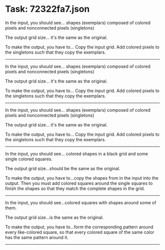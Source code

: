 # Task: 72322fa7.json

In the input, you should see... shapes (exemplars) composed of colored pixels and nonconnected pixels (singletons)

The output grid size... it's the same as the original.

To make the output, you have to...  Copy the input grid.  Add colored pixels to the singletons such that they copy the exemplars.

---

In the input, you should see... shapes (exemplars) composed of colored pixels and nonconnected pixels (singletons)

The output grid size... it's the same as the original.

To make the output, you have to...  Copy the input grid.  Add colored pixels to the singletons such that they copy the exemplars.

---

In the input, you should see... shapes (exemplars) composed of colored pixels and nonconnected pixels (singletons)

The output grid size... it's the same as the original.

To make the output, you have to...  Copy the input grid.  Add colored pixels to the singletons such that they copy the exemplars.

---

In the input, you should see... colored shapes in a black grid and some single colored squares.

The output grid size...should be the same as the original.

To make the output, you have to...copy the shapes from in the input into the output. Then you must add colored squares around the single squares to finish the shapes so that they match the complete shapes in the grid.

---

In the input, you should see...colored squares with shapes around some of them.

The output grid size...is the same as the original.

To make the output, you have to...form the corresponding pattern around every like-colored square, so that every colored square of the same color has the same pattern around it.

---

